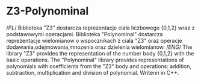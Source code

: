 # Z3-Polynominal
/*PL*/
Biblioteka "Z3" dostarcza reprezentacje ciała liczbowego {0,1,2} wraz z podstawowymi operacjami.
Biblioteka "Polynominal" dostarcza reprezentacje wielomianow o wspocznikach z ciala "Z3" oraz operacje dodawania,odejmowania,mnozenia oraz dzielenia
wielomianow.
/*ENG*/
The library "Z3" provides the representation  of the number body {0,1,2} with the basic operations.
The "Polynominal" library provides representations of polynomials with coefficients from the "Z3" body and operations: addition, subtraction, multiplication and division of polynomial.
Writenn in C++.
